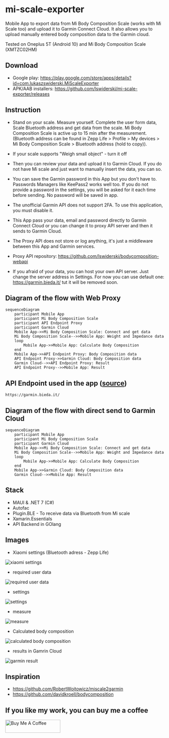 # mi-scale-exporter

Mobile App to export data from Mi Body Composition Scale (works with Mi Scale too) and upload it to Garmin Connect Cloud. It also allows you to upload manually entered body composition data to the Garmin cloud.

Tested on Oneplus 5T (Android 10) and Mi Body Composition Scale (XMTZC02HM)

## Download

- Google play: https://play.google.com/store/apps/details?id=com.lukaszswiderski.MiScaleExporter
- APK/AAB installers: https://github.com/lswiderski/mi-scale-exporter/releases

## Instruction

- Stand on your scale. Measure yourself. Complete the user form data, Scale Bluetooth address and get data from the scale. Mi Body Composition Scale is active up to 15 min after the measurement. (Bluetooth address can be found in Zepp Life > Profile > My devices > Mi Body Composition Scale > Bluetooth address (hold to copy)).

- If your scale supports "Weigh small object" - turn it off

- Then you can review your data and upload it to Garmin Cloud. If you do not have Mi scale and just want to manually insert the data, you can so.

- You can save the Garmin password in this App but you don't have to. Passwords Managers like KeePass2 works well too. If you do not provide a password in the settings, you will be asked for it each time before sending. No password will be saved in app.

- The unofficial Garmin API does not support 2FA. To use this application, you must disable it.

- This App pass your data, email and password directly to Garmin Connect Cloud or you can change it to proxy API server and then it sends to Garmin Cloud.

- The Proxy API does not store or log anything, it's just a middleware between this App and Garmin services.

- Proxy API repository: https://github.com/lswiderski/bodycomposition-webapi

- If you afraid of your data, you can host your own API server. Just change the server address in Settings. For now you can use default one: https://garmin.bieda.it/ tut it will be removed soon.

## Diagram of the flow with Web Proxy

```mermaid
sequenceDiagram
    participant Mobile App
    participant Mi Body Composition Scale
    participant API Endpoint Proxy
    participant Garmin Cloud
    Mobile App->>Mi Body Composition Scale: Connect and get data
    Mi Body Composition Scale-->>Mobile App: Weight and Impedance data
    loop
        Mobile App->>Mobile App: Calculate Body Composition
    end
    Mobile App->>API Endpoint Proxy: Body Composition data
    API Endpoint Proxy->>Garmin Cloud: Body Composition data
    Garmin Cloud-->>API Endpoint Proxy: Result
    API Endpoint Proxy-->>Mobile App: Result

```

## API Endpoint used in the app ([source](https://github.com/lswiderski/bodycomposition-webapi))

```http
https://garmin.bieda.it/
```

## Diagram of the flow with direct send to Garmin Cloud

```mermaid
sequenceDiagram
    participant Mobile App
    participant Mi Body Composition Scale
    participant Garmin Cloud
    Mobile App->>Mi Body Composition Scale: Connect and get data
    Mi Body Composition Scale-->>Mobile App: Weight and Impedance data
    loop
        Mobile App->>Mobile App: Calculate Body Composition
    end
    Mobile App->>Garmin Cloud: Body Composition data
    Garmin Cloud-->>Mobile App: Result

```

## Stack

- MAUI & .NET 7 (C#)
- Autofac
- Plugin.BLE - To receive data via Bluetooth from Mi scale
- Xamarin.Essentials
- API Backend in GOlang

## Images

- Xiaomi settings (Bluetooth adress - Zepp Life)

![xiaomi settings](https://github.com/lswiderski/mi-scale-exporter/blob/main/resources/img/screenshots/xiaomi.jpg)

- required user data

![required user data](https://github.com/lswiderski/mi-scale-exporter/blob/main/resources/img/screenshots/userdata.jpg)

- settings

![settings](https://github.com/lswiderski/mi-scale-exporter/blob/main/resources/img/screenshots/settings.jpg)

- measure

![measure](https://github.com/lswiderski/mi-scale-exporter/blob/main/resources/img/screenshots/measure.jpg)

- Calculated body composition

![calculated body composition](https://github.com/lswiderski/mi-scale-exporter/blob/main/resources/img/screenshots/bodycomposition.jpg)

- results in Gamrin Cloud

![garmin result](https://github.com/lswiderski/mi-scale-exporter/blob/main/resources/img/screenshots/garmin.png)

## Inspiration

- https://github.com/RobertWojtowicz/miscale2garmin
- https://github.com/davidkroell/bodycomposition

## If you like my work, you can buy me a coffee

<a href="https://www.buymeacoffee.com/lukaszswiderski" target="_blank"><img src="https://cdn.buymeacoffee.com/buttons/default-orange.png" alt="Buy Me A Coffee" height="41" width="174"></a>
